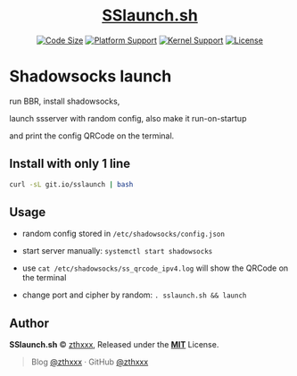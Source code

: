 <h1 align="center"><a href="https://git.io/sslaunch" target="_blank">SSlaunch.sh</a></h1>

<p align="center">
  <a href="https://github.com/zthxxx/SSlaunch" target="_blank"><img src="https://img.shields.io/github/languages/code-size/zthxxx/sslaunch.svg" alt="Code Size"></a>
  <a href="https://www.ubuntu.com/server" target="_blank"><img src="https://img.shields.io/badge/platform-ubuntu-brightgreen.svg" alt="Platform Support"></a>
  <a href="http://kernel.ubuntu.com/~kernel-ppa/mainline" target="_blank"><img src="https://img.shields.io/badge/kernel-4.9+-blue.svg" alt="Kernel Support"></a>
  <a href="https://github.com/zthxxx/SSlaunch/blob/master/LICENSE" target="_blank"><img src="https://img.shields.io/github/license/zthxxx/SSlaunch.svg" alt="License"></a>
</p>

# Shadowsocks launch

run BBR, install shadowsocks, 

launch ssserver with random config, also make it run-on-startup

and print the config QRCode on the terminal.


## Install with only 1 line

```bash
curl -sL git.io/sslaunch | bash
```

## Usage

- random config stored in `/etc/shadowsocks/config.json`

- start server manually: `systemctl start shadowsocks`

- use `cat /etc/shadowsocks/ss_qrcode_ipv4.log` will show the QRCode on the terminal

- change port and cipher by random: `. sslaunch.sh && launch`


## Author

**SSlaunch.sh** © [zthxxx](https://github.com/zthxxx), Released under the **[MIT](./LICENSE)** License.<br>

> Blog [@zthxxx](https://blog.zthxxx.com) · GitHub [@zthxxx](https://github.com/zthxxx)


